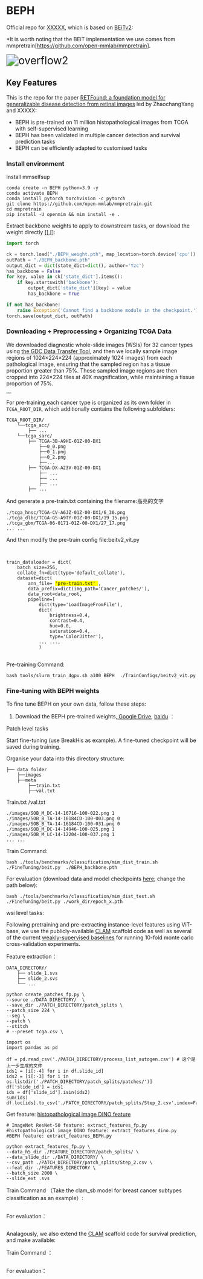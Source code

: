# BEPH


Official repo for [XXXXX](https://www.XXXX), which is based on [BEiTv2](https://github.com/microsoft/unilm/tree/master/beit2):

*It is worth noting that the BEiT implementation we use comes from mmpretrain[https://github.com/open-mmlab/mmpretrain].

<img src="https://raw.githubusercontent.com/Zhcyoung/Image_hosting_service/main/overflow2.jpg" alt="overflow2" style="zoom: 200%;" />

## Key Features

This is the repo for the paper [RETFound: a foundation model for generalizable disease detection from retinal images](https://www.nature.com/articles/s41586-023-06555-x) led by ZhaochangYang and XXXXX:

- BEPH is pre-trained on 11 million histopathological images  from TCGA with self-supervised learning
- BEPH has been validated in multiple cancer detection  and survival prediction tasks
- BEPH can be efficiently adapted to customised tasks



### Install environment

Install mmselfsup

```
conda create -n BEPH python=3.9 -y
conda activate BEPH
conda install pytorch torchvision -c pytorch
git clone https://github.com/open-mmlab/mmpretrain.git
cd mmpretrain
pip install -U openmim && mim install -e .
```

Extract backbone weights to apply to downstream tasks, or download the weight directly [],[]:

```python
import torch

ck = torch.load("./BEPH_weight.pth", map_location=torch.device('cpu'))
outPath = "./BEPH_backbone.pth"
output_dict = dict(state_dict=dict(), author='Yzc')
has_backbone = False
for key, value in ck['state_dict'].items():
    if key.startswith('backbone'):
        output_dict['state_dict'][key] = value
        has_backbone = True

if not has_backbone:
    raise Exception('Cannot find a backbone module in the checkpoint.')
torch.save(output_dict, outPath)
```

### Downloading + Preprocessing + Organizing TCGA Data

We downloaded diagnostic whole-slide images (WSIs) for 32 cancer types using [the GDC Data Transfer Tool](https://docs.gdc.cancer.gov/Data_Transfer_Tool/Users_Guide/Data_Download_and_Upload/), and then we locally sample image regions of 1024×224×224 (approximately 1024 images) from each pathological image, ensuring that the sampled region has a tissue proportion greater than 75%. These sampled image regions are then cropped into 224×224 tiles at 40X magnification, while maintaining a tissue proportion of 75%.



<img src="https://raw.githubusercontent.com/Zhcyoung/Image_hosting_service/main/采样2.png" alt="采样2" style="zoom: 25%;" />

For pre-training,each cancer type is organized as its own folder in `TCGA_ROOT_DIR`, which additionally contains the following subfolders: 

```
TCGA_ROOT_DIR/
    └──tcga_acc/
        ├── ...
    └──tcga_sarc/
    	├── TCGA-3B-A9HI-01Z-00-DX1
    		├──0_0.png
    		├──0_1.png
    		├──0_2.png
    		├──...
    	├── TCGA-DX-A23V-01Z-00-DX1
    		├── ...
    		├── ...
    		├── ...
    	├── ...
```

And generate a pre-train.txt containing the filename:高亮的文字

```
./tcga_hnsc/TCGA-CV-A6JZ-01Z-00-DX1/6_30.png
./tcga_dlbc/TCGA-GS-A9TY-01Z-00-DX1/19_15.png 
./tcga_gbm/TCGA-06-0171-01Z-00-DX1/27_17.png 
... ...
```

And then modify the pre-train config file:beitv2_vit.py 

<pre>   
<code>   
train_dataloader = dict(
    batch_size=256,
    collate_fn=dict(type='default_collate'),
    dataset=dict(
        ann_file= <span style="background-color: yellow;">'pre-train.txt' </span>, 
        data_prefix=dict(img_path='Cancer_patches/'),
        data_root=data_root,
        pipeline=[
            dict(type='LoadImageFromFile'),
            dict(
                brightness=0.4,
                contrast=0.4,
                hue=0.0,
                saturation=0.4,
                type='ColorJitter'),
            ... ...,
            )
</code> 
</pre>

Pre-training Command:

```
bash tools/slurm_train_4gpu.sh a100 BEPH  ./TrainConfigs/beitv2_vit.py
```



### Fine-tuning with BEPH weights

To fine tune BEPH on your own data, follow these steps:

1. Download the BEPH pre-trained weights,[ Google Drive](https://drive.google.com/file/d/19Fu3dw3G4i2gPXijzrxfaQ2D_xcqNdNz/view?usp=sharing), [baidu](https://pan.baidu.com/s/1XZl3xaud3MB23hqXPERBZw?pwd=y4rr) ：

Patch level tasks

Start fine-tuning (use BreakHis as example). A fine-tuned checkpoint will be saved during training. 

Organise your data into this directory structure:

```
├── data folder
    ├──images
    ├──meta
    	├──train.txt
    	├──val.txt

```

Train.txt /val.txt

```
./images/SOB_M_DC-14-16716-100-022.png 1
./images/SOB_B_TA-14-16184CD-100-003.png 0
./images/SOB_B_TA-14-16184CD-100-031.png 0
./images/SOB_M_DC-14-14946-100-025.png 1
./images/SOB_M_LC-14-12204-100-037.png 1
... ...
```

Train Command:

```
bash ./tools/benchmarks/classification/mim_dist_train.sh  ./FineTuning/beit.py  ./BEPH_backbone.pth
```

For evaluation (download data and model checkpoints [here](https://github.com/rmaphoh/RETFound_MAE/blob/main/BENCHMARK.md); change the path below):

```
bash ./tools/benchmarks/classification/mim_dist_test.sh   ./FineTuning/beit.py ./work_dir/epoch_x.pth
```

wsi level tasks:

Following  pretraining and pre-extracting instance-level features using ViT-base, we use the publicly-available [CLAM](https://github.com/mahmoodlab/CLAM/tree/master)  scaffold code as well as  several of the current [weakly-supervised baselines](https://github.com/mahmoodlab/HIPT/tree/master) for running 10-fold monte carlo cross-validation experiments.



Feature extraction：

```
DATA_DIRECTORY/
	├── slide_1.svs
	├── slide_2.svs
	└── ...
```

```
python create_patches_fp.py \
--source ./DATA_DIRECTORY/  \
--save_dir ./PATCH_DIRECTORY/patch_splits \
--patch_size 224 \
--seg \
--patch \
--stitch
# --preset tcga.csv \
```

```
import os 
import pandas as pd 

df = pd.read_csv('./PATCH_DIRECTORY/process_list_autogen.csv') # 这个是上一步生成的文件
ids1 = [i[:-4] for i in df.slide_id]
ids2 = [i[:-3] for i in os.listdir('./PATCH_DIRECTORY/patch_splits/patches/')]
df['slide_id'] = ids1
ids = df['slide_id'].isin(ids2)
sum(ids)
df.loc[ids].to_csv('./PATCH_DIRECTORY/patch_splits/Step_2.csv',index=False)
```

Get feature:  [histopathological image DINO feature](https://github.com/mahmoodlab/HIPT/blob/master/HIPT_4K/Checkpoints/vit256_small_dino.pth)

```
# ImageNet ResNet-50 feature: extract_features_fp.py
#histopathological image DINO feature: extract_features_dino.py
#BEPH feature: extract_features_BEPH.py

python extract_features_fp.py \ 
--data_h5_dir ./FEATURE_DIRECTORY/patch_splits/ \
--data_slide_dir ./DATA_DIRECTORY/ \
--csv_path ./PATCH_DIRECTORY/patch_splits/Step_2.csv \
--feat_dir ./FEATURES_DIRECTORY \
--batch_size 2000 \
--slide_ext .svs

```

Train Command （Take the clam_sb model for breast cancer subtypes classification as an example）:

```

```

For evaluation：

```

```



Analagously, we also extend the [CLAM](https://github.com/mahmoodlab/CLAM/tree/master)  scaffold code for survival prediction, and make available:

Train Command ：

```

```

For evaluation：

```

```



